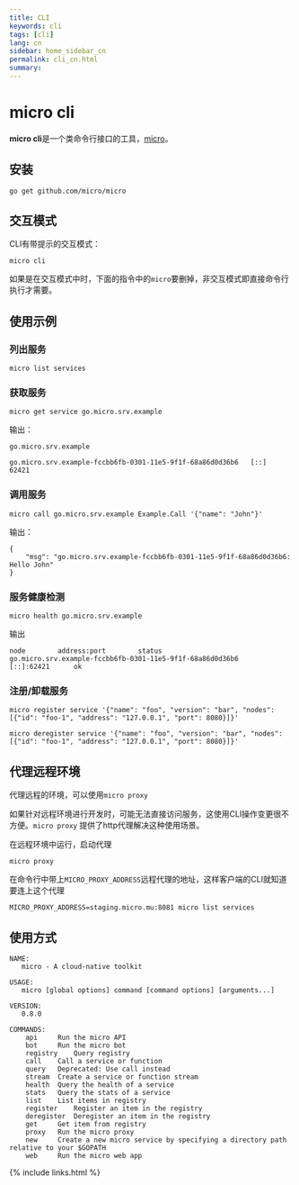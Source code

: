 ```yaml
---
title: CLI
keywords: cli
tags: [cli]
lang: cn
sidebar: home_sidebar_cn
permalink: cli_cn.html
summary: 
---
```


# micro cli

**micro cli**是一个类命令行接口的工具，[micro](https://github.com/micro/micro)。

## 安装

```shell
go get github.com/micro/micro
```

## 交互模式

CLI有带提示的交互模式：

```
micro cli
```

如果是在交互模式中时，下面的指令中的`micro`要删掉，非交互模式即直接命令行执行才需要。

## 使用示例

### 列出服务

```shell
micro list services
```

### 获取服务

```shell
micro get service go.micro.srv.example
```

输出：

```
go.micro.srv.example

go.micro.srv.example-fccbb6fb-0301-11e5-9f1f-68a86d0d36b6	[::]	62421
```

### 调用服务

```shell
micro call go.micro.srv.example Example.Call '{"name": "John"}'
```

输出：

```
{
	"msg": "go.micro.srv.example-fccbb6fb-0301-11e5-9f1f-68a86d0d36b6: Hello John"
}
```

### 服务健康检测

```shell
micro health go.micro.srv.example
```

输出

```
node		address:port		status
go.micro.srv.example-fccbb6fb-0301-11e5-9f1f-68a86d0d36b6		[::]:62421		ok
```

### 注册/卸载服务

```shell
micro register service '{"name": "foo", "version": "bar", "nodes": [{"id": "foo-1", "address": "127.0.0.1", "port": 8080}]}'
```

```shell
micro deregister service '{"name": "foo", "version": "bar", "nodes": [{"id": "foo-1", "address": "127.0.0.1", "port": 8080}]}'
```

## 代理远程环境

代理远程的环境，可以使用`micro proxy`

如果针对远程环境进行开发时，可能无法直接访问服务，这使用CLI操作变更很不方便。`micro proxy` 提供了http代理解决这种使用场景。

在远程环境中运行，启动代理

```
micro proxy
```

在命令行中带上`MICRO_PROXY_ADDRESS`远程代理的地址，这样客户端的CLI就知道要连上这个代理

```shell
MICRO_PROXY_ADDRESS=staging.micro.mu:8081 micro list services
```

## 使用方式

```shell
NAME:
   micro - A cloud-native toolkit

USAGE:
   micro [global options] command [command options] [arguments...]
   
VERSION:
   0.8.0
   
COMMANDS:
    api		Run the micro API
    bot		Run the micro bot
    registry	Query registry
    call	Call a service or function
    query	Deprecated: Use call instead
    stream	Create a service or function stream
    health	Query the health of a service
    stats	Query the stats of a service
    list	List items in registry
    register	Register an item in the registry
    deregister	Deregister an item in the registry
    get		Get item from registry
    proxy	Run the micro proxy
    new		Create a new micro service by specifying a directory path relative to your $GOPATH
    web		Run the micro web app
```

{% include links.html %}
